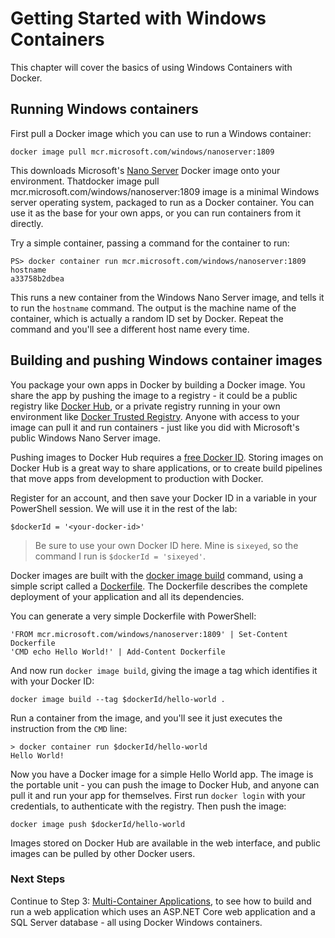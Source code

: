# Getting Started with Windows Containers

This chapter will cover the basics of using Windows Containers with Docker.

## Running Windows containers

First pull a Docker image which you can use to run a Windows container:

```
docker image pull mcr.microsoft.com/windows/nanoserver:1809
```

This downloads Microsoft's [Nano Server](https://hub.docker.com/_/microsoft-windows-nanoserver) Docker image onto your environment. Thatdocker image pull mcr.microsoft.com/windows/nanoserver:1809 image is a minimal Windows server operating system, packaged to run as a Docker container. You can use it as the base for your own apps, or you can run containers from it directly.

Try a simple container, passing a command for the container to run:

```
PS> docker container run mcr.microsoft.com/windows/nanoserver:1809 hostname
a33758b2dbea
```

This runs a new container from the Windows Nano Server image, and tells it to run the `hostname` command. The output is the machine name of the container, which is actually a random ID set by Docker. Repeat the command and you'll see a different host name every time.

## Building and pushing Windows container images

You package your own apps in Docker by building a Docker image. You share the app by pushing the image to a registry - it could be a public registry like [Docker Hub](https://hub.docker.com), or a private registry running in your own environment like [Docker Trusted Registry](https://docs.docker.com/ee/dtr/). Anyone with access to your image can pull it and run containers - just like you did with Microsoft's public Windows Nano Server image.

Pushing images to Docker Hub requires a [free Docker ID](https://hub.docker.com/ "Click to create a Docker ID"). Storing images on Docker Hub is a great way to share applications, or to create build pipelines that move apps from development to production with Docker.

Register for an account, and then save your Docker ID in a variable in your PowerShell session. We will use it in the rest of the lab:

```
$dockerId = '<your-docker-id>'
```

> Be sure to use your own Docker ID here. Mine is `sixeyed`, so the command I run is `$dockerId = 'sixeyed'`.

Docker images are built with the [docker image build](https://docs.docker.com/engine/reference/commandline/image_build/ "docker image build reference") command, using a simple script called a [Dockerfile](https://docs.docker.com/engine/reference/builder/ "Dockerfile reference"). The Dockerfile describes the complete deployment of your application and all its dependencies.

You can generate a very simple Dockerfile with PowerShell:

```
'FROM mcr.microsoft.com/windows/nanoserver:1809' | Set-Content Dockerfile
'CMD echo Hello World!' | Add-Content Dockerfile
```

And now run `docker image build`, giving the image a tag which identifies it with your Docker ID:

```
docker image build --tag $dockerId/hello-world .
```

Run a container from the image, and you'll see it just executes the instruction from the `CMD` line:

```
> docker container run $dockerId/hello-world
Hello World!
```

Now you have a Docker image for a simple Hello World app. The image is the portable unit - you can push the image to Docker Hub, and anyone can pull it and run your app for themselves. First run `docker login` with your credentials, to authenticate with the registry. Then push the image:

```
docker image push $dockerId/hello-world
```

Images stored on Docker Hub are available in the web interface, and public images can be pulled by other Docker users.

### Next Steps

Continue to Step 3: [Multi-Container Applications](MultiContainerApp.md "Multi-Container Applications"), to see how to build and run a web application which uses an ASP.NET Core web application and a SQL Server database - all using Docker Windows containers.
